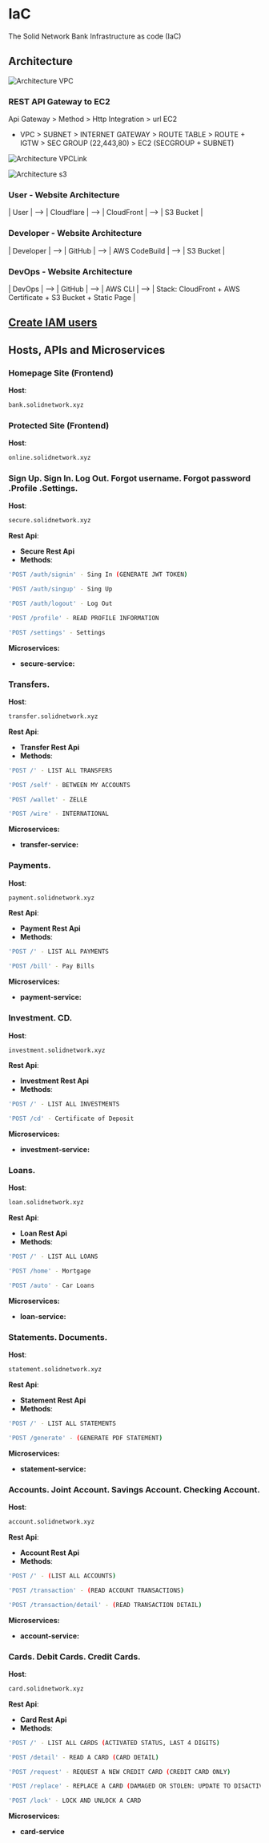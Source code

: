# IaC
The Solid Network Bank Infrastructure as code (IaC)

## Architecture 
![Architecture VPC](./Readme/API-VPC.png)

### REST API Gateway to EC2

Api Gateway > Method > Http Integration > url EC2

- VPC > SUBNET > INTERNET GATEWAY > ROUTE TABLE > ROUTE + IGTW > SEC GROUP (22,443,80) > EC2 (SECGROUP + SUBNET)

![Architecture VPCLink](./Readme/API-VPCLink.png)

![Architecture s3](./Readme/Architecture-1.png)

### User - Website Architecture

| User | --> | Cloudflare | --> | CloudFront | --> | S3 Bucket | 

### Developer - Website Architecture 

| Developer | --> | GitHub | --> | AWS CodeBuild | --> | S3 Bucket |

### DevOps - Website Architecture 

| DevOps | --> | GitHub | --> | AWS CLI | --> | Stack: CloudFront + AWS Certificate + S3 Bucket + Static Page |

## [Create IAM users](https://github.com/solidnetwork-bank/IaC/tree/main/Readme/setup.md)

## Hosts, APIs and Microservices

### Homepage Site (Frontend)
**Host**:
```sh
bank.solidnetwork.xyz
```

### Protected Site (Frontend)
**Host**:
```sh
online.solidnetwork.xyz
```

### Sign Up. Sign In. Log Out. Forgot username. Forgot password .Profile .Settings.
**Host**:
```sh
secure.solidnetwork.xyz
```
**Rest Api**:
- **Secure Rest Api**
- **Methods**:
```sh
'POST /auth/signin' - Sing In (GENERATE JWT TOKEN)
```
```sh
'POST /auth/singup' - Sing Up
```
```sh
'POST /auth/logout' - Log Out
```
```sh
'POST /profile' - READ PROFILE INFORMATION
```
```sh
'POST /settings' - Settings
```
**Microservices:**
- **secure-service:** 

### Transfers.
**Host**:
```sh
transfer.solidnetwork.xyz
```
**Rest Api**:
- **Transfer Rest Api**
- **Methods**:
```sh
'POST /' - LIST ALL TRANSFERS
```
```sh
'POST /self' - BETWEEN MY ACCOUNTS
```
```sh
'POST /wallet' - ZELLE
```
```sh
'POST /wire' - INTERNATIONAL
```
**Microservices:**
- **transfer-service:** 

### Payments.
**Host**:
```sh
payment.solidnetwork.xyz
```
**Rest Api**:
- **Payment Rest Api**
- **Methods**:
```sh
'POST /' - LIST ALL PAYMENTS
```
```sh
'POST /bill' - Pay Bills
```
**Microservices:**
- **payment-service:** 

### Investment. CD.
**Host**:
```sh
investment.solidnetwork.xyz
```
**Rest Api**:
- **Investment Rest Api**
- **Methods**:
```sh
'POST /' - LIST ALL INVESTMENTS
```
```sh
'POST /cd' - Certificate of Deposit
```
**Microservices:**
- **investment-service:** 

### Loans.
**Host**:
```sh
loan.solidnetwork.xyz
```
**Rest Api**:
- **Loan Rest Api**
- **Methods**:
```sh
'POST /' - LIST ALL LOANS
```
```sh
'POST /home' - Mortgage
```
```sh
'POST /auto' - Car Loans
```
**Microservices:**
- **loan-service:** 

### Statements. Documents.
**Host**:
```sh
statement.solidnetwork.xyz
```
**Rest Api**:
- **Statement Rest Api**
- **Methods**:
```sh
'POST /' - LIST ALL STATEMENTS
```
```sh
'POST /generate' - (GENERATE PDF STATEMENT)
```
**Microservices:**
- **statement-service:** 
### Accounts. Joint Account. Savings Account. Checking Account.
**Host**:
```sh
account.solidnetwork.xyz
```
**Rest Api**:
- **Account Rest Api**
- **Methods**:
```sh
'POST /' - (LIST ALL ACCOUNTS)
```
```sh
'POST /transaction' - (READ ACCOUNT TRANSACTIONS)
```
```sh
'POST /transaction/detail' - (READ TRANSACTION DETAIL)
```
**Microservices:**
- **account-service:** 

### Cards. Debit Cards. Credit Cards.
**Host**:
```sh
card.solidnetwork.xyz
```
**Rest Api**:
- **Card Rest Api**
- **Methods**:
```sh
'POST /' - LIST ALL CARDS (ACTIVATED STATUS, LAST 4 DIGITS)
```
```sh
'POST /detail' - READ A CARD (CARD DETAIL)
```
```sh
'POST /request' - REQUEST A NEW CREDIT CARD (CREDIT CARD ONLY)
```
```sh
'POST /replace' - REPLACE A CARD (DAMAGED OR STOLEN: UPDATE TO DISACTIVATED STATUS)
```
```sh
'POST /lock' - LOCK AND UNLOCK A CARD
```
**Microservices:**
- **card-service** 